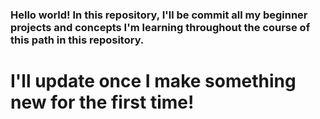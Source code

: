 # <h3>Hello world! In this repository, I'll be commit all my beginner projects and concepts I'm learning throughout the course of this path in this repository.

# I'll update once I make something new for the first time!</h3>
